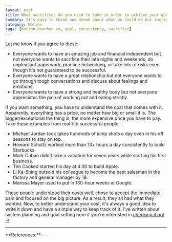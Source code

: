 ```yaml
---
layout: post
title: What sacrifices do you need to take in order to achieve your goal?
summary: It's easy to think and dream about what we could do but incredibly difficult to accept the pains and trade-offs that come with it.
category: Motion
tags: [motion.hoanhan.co, goal, consistency, sacrifice]
---
```


Let me know if you agree to these:
- Everyone wants to have an amazing job and financial independent but not everyone wants
  to sacrifice their late nights and weekends, do unpleasant paperwork, practice networking, or
  take lots of risks even though it's not guaranteed to be successful.
- Everyone wants to have a great relationship but not everyone wants to go through tough
  conversations and discuss about feelings and emotions.
- Everyone wants to have a strong and healthy body but not everyone appreciates the pain
  of working out and eating strictly.

If you want something, you have to understand the cost that comes with it. Apparently, everything
has a price, no matter how big or small it is. The bigger/exceptional the thing is, the more expensive
price you have to pay. Take these examples from real-life successful people:
- Michael Jordan took takes hundreds of jump shots a day even in his off seasons to stay on top.
- Howard Schultz worked more than 13+ hours a day consistently to build Starbucks.
- Mark Cuban didn't take a vacation for seven years while starting his first business.
- Tim Cooked started his day at 4:30 to build Apple.
- Li Ka-Shing outsold his colleague to become the best salesman in the factory and general manager by 19.
- Marissa Mayer used to put in 130-hour weeks at Google.

These people understood their costs well, chose to accept the immediate
pain and focused on the big picture. As a result, they all had what they wanted. Now, to better understand
your cost, it's always a good idea to write it down and have a simple way to keep track of it. I've written
about system planning and goal setting here if you're interested in [checking it out →](/motion)

<hr>
**References:**
- <https://markmanson.net/question>
- <https://www.businessinsider.com/16-people-who-worked-incredibly-hard-to-succeed-2012-9>

